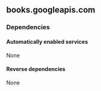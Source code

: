 ## books.googleapis.com

### Dependencies

#### Automatically enabled services

None

#### Reverse dependencies

None

